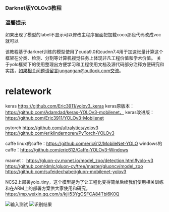 
### Darknet版YOLOv3教程

### 温馨提示
如果出现了模型的label不显示可以修改主程序里面把加载coco那段代码改成voc就可以

该教程基于darknet训练的模型使用了cuda9.0和cudnn7.4用于加速张量计算这个框架在分类、检测、分割等计算机视觉任务上体现非凡工程价值和学术价值。
关于yolo框架下的使用整理出方便学习和工程使用文档及源代码部分注释方便研究和实践，如果相关问题请留言jungangan@outlook.com交流。

# relatework

keras 
  https://github.com/Eric3911/yolov3_keras
  keras原版本：https://github.com/Adamdad/keras-YOLOv3-mobilenet，
  keras改进版：https://github.com/Eric3911/YOLOv3-Mobilenet


pytorch
https://github.com/ultralytics/yolov3
https://github.com/eriklindernoren/PyTorch-YOLOv3

caffe
linux的caffe：https://github.com/eric612/MobileNet-YOLO
windows的caffe：https://github.com/eric612/Caffe-YOLOv3-Windows 


maxnet：
https://gluon-cv.mxnet.io/model_zoo/detection.html#yolo-v3
https://github.com/dmlc/gluon-cv/tree/master/gluoncv/model_zoo
https://github.com/sufeidechabei/gluon-mobilenet-yolov3


NCS2上部署yolo_tiny，这个模型是为了让工程化变得简单后续我们使用相关训练和在ARM上的部署方案供大家使用和研究。
https://mp.weixin.qq.com/s/kjii53YgOSFCA84Tbl6K0Q


![输入测试](https://github.com/Eric3911/Darknet-YOLOv3/blob/master/pred_input.jpg)
![识别结果](https://github.com/Eric3911/Darknet-YOLOv3/blob/master/pred_output.jpg)
